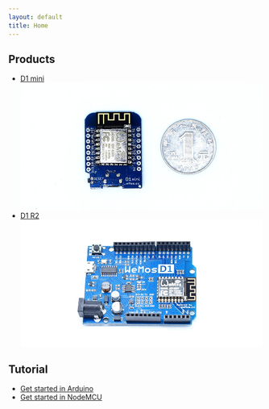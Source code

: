 ```yaml
---
layout: default
title: Home
---
```


## Products

- [D1 mini](/Products/d1_mini.html)
[![D1 mini](/Products/images/mini_3.jpg)](/Products/d1_mini.html)
- [D1 R2](/Products/d1_r2.html)
[![D1 R2](/Products/images/r2_1.jpg)](/Products/d1_r2.html)

## Tutorial
- [Get started in Arduino](/Tutorial/get_started_in_arduino.html)
- [Get started in NodeMCU](/Tutorial/get_started_in_nodemcu.html)